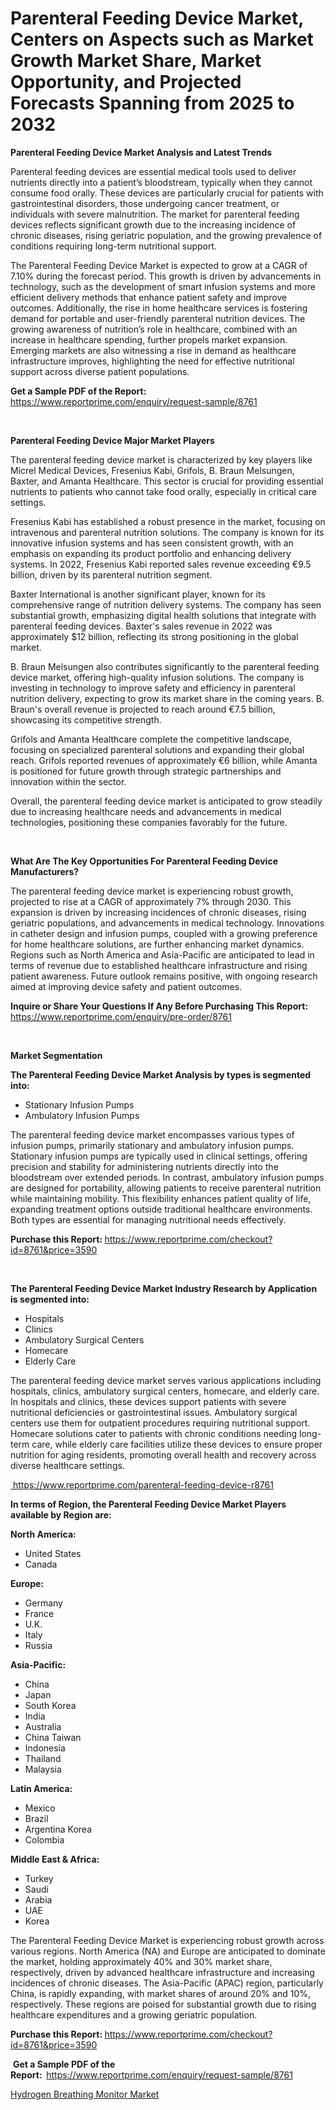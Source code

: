 <p><h1>Parenteral Feeding Device Market, Centers on Aspects such as Market Growth Market Share, Market Opportunity, and Projected Forecasts Spanning from 2025 to 2032</h1></p><p><strong>Parenteral Feeding Device Market Analysis and Latest Trends</strong></p>
<p><p>Parenteral feeding devices are essential medical tools used to deliver nutrients directly into a patient’s bloodstream, typically when they cannot consume food orally. These devices are particularly crucial for patients with gastrointestinal disorders, those undergoing cancer treatment, or individuals with severe malnutrition. The market for parenteral feeding devices reflects significant growth due to the increasing incidence of chronic diseases, rising geriatric population, and the growing prevalence of conditions requiring long-term nutritional support.</p><p>The Parenteral Feeding Device Market is expected to grow at a CAGR of 7.10% during the forecast period. This growth is driven by advancements in technology, such as the development of smart infusion systems and more efficient delivery methods that enhance patient safety and improve outcomes. Additionally, the rise in home healthcare services is fostering demand for portable and user-friendly parenteral nutrition devices. The growing awareness of nutrition’s role in healthcare, combined with an increase in healthcare spending, further propels market expansion. Emerging markets are also witnessing a rise in demand as healthcare infrastructure improves, highlighting the need for effective nutritional support across diverse patient populations.</p></p>
<p><strong>Get a Sample PDF of the Report:&nbsp;</strong> <a href="https://www.reportprime.com/enquiry/request-sample/8761?utm_campaign=3014&utm_medium=2&utm_source=Github&utm_content=ia&utm_term=20032025&utm_id=parenteral-feeding-device">https://www.reportprime.com/enquiry/request-sample/8761</a></p>
<p>&nbsp;</p>
<p><strong>Parenteral Feeding Device Major Market Players</strong></p>
<p><p>The parenteral feeding device market is characterized by key players like Micrel Medical Devices, Fresenius Kabi, Grifols, B. Braun Melsungen, Baxter, and Amanta Healthcare. This sector is crucial for providing essential nutrients to patients who cannot take food orally, especially in critical care settings.</p><p>Fresenius Kabi has established a robust presence in the market, focusing on intravenous and parenteral nutrition solutions. The company is known for its innovative infusion systems and has seen consistent growth, with an emphasis on expanding its product portfolio and enhancing delivery systems. In 2022, Fresenius Kabi reported sales revenue exceeding €9.5 billion, driven by its parenteral nutrition segment.</p><p>Baxter International is another significant player, known for its comprehensive range of nutrition delivery systems. The company has seen substantial growth, emphasizing digital health solutions that integrate with parenteral feeding devices. Baxter's sales revenue in 2022 was approximately $12 billion, reflecting its strong positioning in the global market.</p><p>B. Braun Melsungen also contributes significantly to the parenteral feeding device market, offering high-quality infusion solutions. The company is investing in technology to improve safety and efficiency in parenteral nutrition delivery, expecting to grow its market share in the coming years. B. Braun's overall revenue is projected to reach around €7.5 billion, showcasing its competitive strength.</p><p>Grifols and Amanta Healthcare complete the competitive landscape, focusing on specialized parenteral solutions and expanding their global reach. Grifols reported revenues of approximately €6 billion, while Amanta is positioned for future growth through strategic partnerships and innovation within the sector.</p><p>Overall, the parenteral feeding device market is anticipated to grow steadily due to increasing healthcare needs and advancements in medical technologies, positioning these companies favorably for the future.</p></p>
<p>&nbsp;</p>
<p><strong>What Are The Key Opportunities For Parenteral Feeding Device Manufacturers?</strong></p>
<p><p>The parenteral feeding device market is experiencing robust growth, projected to rise at a CAGR of approximately 7% through 2030. This expansion is driven by increasing incidences of chronic diseases, rising geriatric populations, and advancements in medical technology. Innovations in catheter design and infusion pumps, coupled with a growing preference for home healthcare solutions, are further enhancing market dynamics. Regions such as North America and Asia-Pacific are anticipated to lead in terms of revenue due to established healthcare infrastructure and rising patient awareness. Future outlook remains positive, with ongoing research aimed at improving device safety and patient outcomes.</p></p>
<p><strong>Inquire or Share Your Questions If Any Before Purchasing This Report:</strong> <a href="https://www.reportprime.com/enquiry/pre-order/8761?utm_campaign=3014&utm_medium=2&utm_source=Github&utm_content=ia&utm_term=20032025&utm_id=parenteral-feeding-device">https://www.reportprime.com/enquiry/pre-order/8761</a></p>
<p>&nbsp;</p>
<p><strong>Market Segmentation</strong></p>
<p><strong>The Parenteral Feeding Device Market Analysis by types is segmented into:</strong></p>
<p><ul><li>Stationary Infusion Pumps</li><li>Ambulatory Infusion Pumps</li></ul></p>
<p><p>The parenteral feeding device market encompasses various types of infusion pumps, primarily stationary and ambulatory infusion pumps. Stationary infusion pumps are typically used in clinical settings, offering precision and stability for administering nutrients directly into the bloodstream over extended periods. In contrast, ambulatory infusion pumps are designed for portability, allowing patients to receive parenteral nutrition while maintaining mobility. This flexibility enhances patient quality of life, expanding treatment options outside traditional healthcare environments. Both types are essential for managing nutritional needs effectively.</p></p>
<p><strong>Purchase this Report:&nbsp;</strong><a href="https://www.reportprime.com/checkout?id=8761&price=3590&utm_campaign=3014&utm_medium=2&utm_source=Github&utm_content=ia&utm_term=20032025&utm_id=parenteral-feeding-device">https://www.reportprime.com/checkout?id=8761&price=3590</a></p>
<p>&nbsp;</p>
<p><strong>The Parenteral Feeding Device Market Industry Research by Application is segmented into:</strong></p>
<p><ul><li>Hospitals</li><li>Clinics</li><li>Ambulatory Surgical Centers</li><li>Homecare</li><li>Elderly Care</li></ul></p>
<p><p>The parenteral feeding device market serves various applications including hospitals, clinics, ambulatory surgical centers, homecare, and elderly care. In hospitals and clinics, these devices support patients with severe nutritional deficiencies or gastrointestinal issues. Ambulatory surgical centers use them for outpatient procedures requiring nutritional support. Homecare solutions cater to patients with chronic conditions needing long-term care, while elderly care facilities utilize these devices to ensure proper nutrition for aging residents, promoting overall health and recovery across diverse healthcare settings.</p></p>
<p><a href="https://www.reportprime.com/parenteral-feeding-device-r8761?utm_campaign=3014&utm_medium=2&utm_source=Github&utm_content=ia&utm_term=20032025&utm_id=parenteral-feeding-device">&nbsp;https://www.reportprime.com/parenteral-feeding-device-r8761</a></p>
<p><strong>In terms of Region, the Parenteral Feeding Device Market Players available by Region are:</strong></p>
<p>
    <p> <strong> North America: </strong>
        <ul>
            <li>United States</li>
            <li>Canada</li>
        </ul>
        </p> 
    <p> <strong> Europe: </strong>
        <ul>
            <li>Germany</li>
            <li>France</li>
            <li>U.K.</li>
            <li>Italy</li>
            <li>Russia</li>
        </ul>
        </p> 
    <p> <strong> Asia-Pacific: </strong>
        <ul>
            <li>China</li>
            <li>Japan</li>
            <li>South Korea</li>
            <li>India</li>
            <li>Australia</li>
            <li>China Taiwan</li>
            <li>Indonesia</li>
            <li>Thailand</li>
            <li>Malaysia</li>
        </ul>
        </p> 
    <p> <strong> Latin America: </strong>
        <ul>
            <li>Mexico</li>
            <li>Brazil</li>
            <li>Argentina Korea</li>
            <li>Colombia</li>
        </ul>
        </p> 
    <p> <strong> Middle East & Africa: </strong>
        <ul>
            <li>Turkey</li>
            <li>Saudi</li>
            <li>Arabia</li>
            <li>UAE</li>
            <li>Korea</li>
        </ul>
    </p>
    </p>
<p><p>The Parenteral Feeding Device Market is experiencing robust growth across various regions. North America (NA) and Europe are anticipated to dominate the market, holding approximately 40% and 30% market share, respectively, driven by advanced healthcare infrastructure and increasing incidences of chronic diseases. The Asia-Pacific (APAC) region, particularly China, is rapidly expanding, with market shares of around 20% and 10%, respectively. These regions are poised for substantial growth due to rising healthcare expenditures and a growing geriatric population.</p></p>
<p><strong>Purchase this Report: </strong><a href="https://www.reportprime.com/checkout?id=8761&price=3590&utm_campaign=3014&utm_medium=2&utm_source=Github&utm_content=ia&utm_term=20032025&utm_id=parenteral-feeding-device">https://www.reportprime.com/checkout?id=8761&price=3590</a></p>
<p>&nbsp;<strong>Get a Sample PDF of the Report:&nbsp;&nbsp;</strong><a href="https://www.reportprime.com/enquiry/request-sample/8761?utm_campaign=3014&utm_medium=2&utm_source=Github&utm_content=ia&utm_term=20032025&utm_id=parenteral-feeding-device">https://www.reportprime.com/enquiry/request-sample/8761</a></p>
<p><strong></strong></p>
<p><p><a href="https://github.com/ternainglin/Market-Research-Report-List-1/blob/main/hydrogen-breathing-monitor-market.md?utm_campaign=3014&utm_medium=2&utm_source=Github&utm_content=ia&utm_term=20032025&utm_id=parenteral-feeding-device">Hydrogen Breathing Monitor Market</a></p></p>